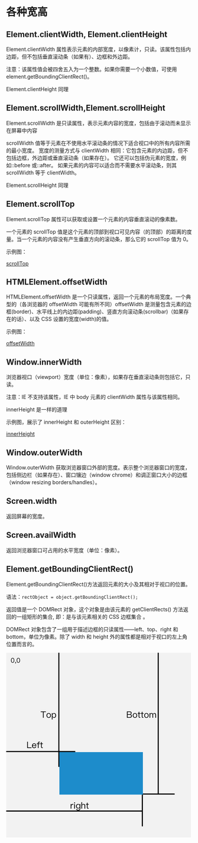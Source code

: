 # 各种宽高

## Element.clientWidth, Element.clientHeight

Element.clientWidth 属性表示元素的内部宽度，以像素计，只读。该属性包括内边距，但不包括垂直滚动条（如果有）、边框和外边距。

注意：该属性值会被四舍五入为一个整数。如果你需要一个小数值，可使用 element.getBoundingClientRect()。

Element.clientHeight 同理

## Element.scrollWidth,Element.scrollHeight

Element.scrollWidth 是只读属性，表示元素内容的宽度，包括由于滚动而未显示在屏幕中内容

scrollWidth 值等于元素在不使用水平滚动条的情况下适合视口中的所有内容所需的最小宽度。 宽度的测量方式与 clientWidth 相同：它包含元素的内边距，但不包括边框，外边距或垂直滚动条（如果存在）。 它还可以包括伪元素的宽度，例如::before 或::after。 如果元素的内容可以适合而不需要水平滚动条，则其 scrollWidth 等于 clientWidth。

Element.scrollHeight 同理

## Element.scrollTop

Element.scrollTop 属性可以获取或设置一个元素的内容垂直滚动的像素数。

一个元素的 scrollTop 值是这个元素的顶部到视口可见内容（的顶部）的距离的度量。当一个元素的内容没有产生垂直方向的滚动条，那么它的 scrollTop 值为 0。

示例图：

[scrollTop](https://developer.mozilla.org/@api/deki/files/842/=ScrollTop.png)

## HTMLElement.offsetWidth

HTMLElement.offsetWidth 是一个只读属性，返回一个元素的布局宽度。一个典型的（各浏览器的 offsetWidth 可能有所不同）offsetWidth 是测量包含元素的边框(border)、水平线上的内边距(padding)、竖直方向滚动条(scrollbar)（如果存在的话）、以及 CSS 设置的宽度(width)的值。

示例图：

[offsetWidth](https://developer.mozilla.org/@api/deki/files/186/=Dimensions-offset.png)

## Window.innerWidth

浏览器视口（viewport）宽度（单位：像素），如果存在垂直滚动条则包括它，只读。

注意：IE 不支持该属性，IE 中 body 元素的 clientWidth 属性与该属性相同。

innerHeight 是一样的道理

示例图，展示了 innerHeight 和 outerHeight 区别：

[innerHeight](https://developer.mozilla.org/@api/deki/files/213/=FirefoxInnerVsOuterHeight2.png)

## Window.outerWidth

Window.outerWidth 获取浏览器窗口外部的宽度。表示整个浏览器窗口的宽度，包括侧边栏（如果存在）、窗口镶边（window chrome）和调正窗口大小的边框（window resizing borders/handles）。

## Screen.width

返回屏幕的宽度。

## Screen.availWidth

返回浏览器窗口可占用的水平宽度（单位：像素）。

## Element.getBoundingClientRect()

Element.getBoundingClientRect()方法返回元素的大小及其相对于视口的位置。

语法：`rectObject = object.getBoundingClientRect();`

返回值是一个 DOMRect 对象，这个对象是由该元素的 getClientRects() 方法返回的一组矩形的集合, 即：是与该元素相关的 CSS 边框集合 。

DOMRect 对象包含了一组用于描述边框的只读属性——left、top、right 和 bottom，单位为像素。除了 width 和 height 外的属性都是相对于视口的左上角位置而言的。

![DOMRect](https://raw.githubusercontent.com/Clementine1995/pic-shack/master/img/20190829173732.png)
